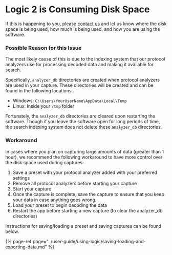 # Logic 2 is Consuming Disk Space

If this is happening to you, please [contact us](https://contact.saleae.com/hc/en-us/requests/new) and let us know where the disk space is being used, how much is being used, and how you are using the software.

### Possible Reason for this Issue

The most likely cause of this is due to the indexing system that our protocol analyzers use for processing decoded data and making it available for search.

Specifically, `analyzer_db` directories are created when protocol analyzers are used in your capture. These directories will be created and can be found in the following locations:

* Windows: `C:\Users\YourUserName\AppData\Local\Temp`
* Linux: Inside your `/tmp` folder

Fortunately, the `analyzer_db` directories are cleared upon restarting the software. Though if you leave the software open for long periods of time, the search indexing system does not delete these `analyzer_db` directories.

### Workaround

In cases where you plan on capturing large amounts of data \(greater than 1 hour\), we recommend the following workaround to have more control over the disk space used during captures:

1. Save a preset with your protocol analyzer added with your preferred settings
2. Remove all protocol analyzers before starting your capture
3. Start your capture
4. Once the capture is complete, save the capture to ensure that you keep your data in case anything goes wrong.
5. Load your preset to begin decoding the data
6. Restart the app before starting a new capture \(to clear the analyzer\_db directories\)

Instructions for saving/loading a preset and saving captures can be found below.

{% page-ref page="../user-guide/using-logic/saving-loading-and-exporting-data.md" %}



